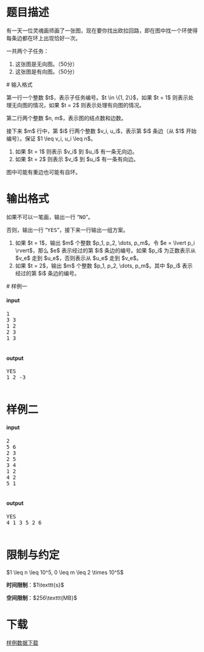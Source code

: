 # 题目描述

<p>有一天一位灵魂画师画了一张图，现在要你找出欧拉回路，即在图中找一个环使得每条边都在环上出现恰好一次。</p>
<p>一共两个子任务：</p>
<ol><li>这张图是无向图。（50分）</li>
<li>这张图是有向图。（50分）</li>
</ol>
# 输入格式


<p>第一行一个整数 $t$，表示子任务编号。$t \in \{1, 2\}$，如果 $t = 1$ 则表示处理无向图的情况，如果 $t = 2$ 则表示处理有向图的情况。</p>
<p>第二行两个整数 $n, m$，表示图的结点数和边数。</p>
<p>接下来 $m$ 行中，第 $i$ 行两个整数 $v_i, u_i$，表示第 $i$ 条边（从 $1$ 开始编号）。保证 $1 \leq v_i, u_i \leq n$。</p>
<ol><li>如果 $t = 1$ 则表示 $v_i$ 到 $u_i$ 有一条无向边。</li>
<li>如果 $t = 2$ 则表示 $v_i$ 到 $u_i$ 有一条有向边。</li>
</ol><p>图中可能有重边也可能有自环。</p>

# 输出格式


<p>如果不可以一笔画，输出一行 “<samp>NO</samp>”。</p>
<p>否则，输出一行 “<samp>YES</samp>”，接下来一行输出一组方案。</p>
<ol><li>如果 $t = 1$，输出 $m$ 个整数 $p_1, p_2, \dots, p_m$。令 $e = \lvert p_i \rvert$，那么 $e$ 表示经过的第 $i$ 条边的编号。如果 $p_i$ 为正数表示从 $v_e$ 走到 $u_e$，否则表示从 $u_e$ 走到 $v_e$。</li>
<li>如果 $t = 2$，输出 $m$ 个整数 $p_1, p_2, \dots, p_m$。其中 $p_i$ 表示经过的第 $i$ 条边的编号。</li>
</ol>
# 样例一


<h4>input</h4>
<pre>1
3 3
1 2
2 3
1 3

</pre>

<h4>output</h4>
<pre>YES
1 2 -3

</pre>


# 样例二


<h4>input</h4>
<pre>2
5 6
2 3
2 5
3 4
1 2
4 2
5 1

</pre>

<h4>output</h4>
<pre>YES
4 1 3 5 2 6

</pre>


# 限制与约定


<p>$1 \leq n \leq 10^5, 0 \leq m \leq 2 \times 10^5$</p>
<p><strong>时间限制</strong>：$1\texttt{s}$</p>
<p><strong>空间限制</strong>：$256\texttt{MB}$</p>

# 下载


<p><a href="/download.php?type=problem&amp;id=117">样例数据下载</a></p>
